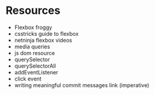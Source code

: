 # Resources

- Flexbox froggy
- csstricks guide to flexbox
- netninja flexbox videos
- media queries
- js dom resource
- querySelector
- querySelectorAll
- addEventListener
- click event
- writing meaningful commit messages link (imperative)
